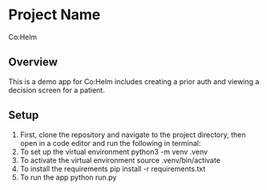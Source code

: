 # Project Name
Co:Helm

## Overview
This is a demo app for Co:Helm includes creating a prior auth and viewing a decision screen for a patient.

## Setup
1. First, clone the repository and navigate to the project directory, then open in a code editor and run the following in terminal:
2. To set up the virtual environment
python3 -m venv .venv
3. To activate the virtual environment
source .venv/bin/activate
4. To install the requirements
pip install -r requirements.txt
5. To run the app
python run.py
